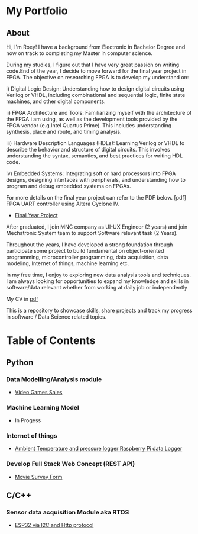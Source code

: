 # My Portfolio
## About
Hi, I'm Roey! I have a background from Electronic in Bachelor Degree and now on track to completing my Master in computer science. 

During my studies, I figure out that I have very great passion on writing code.End of the year, I decide to move forward for the final year project in FPGA. 
The objective on researching FPGA is to develop my understand on:

i) Digital Logic Design: Understanding how to design digital circuits using Verilog or VHDL, including combinational and sequential logic, finite state machines, and other digital components.

ii) FPGA Architecture and Tools: Familiarizing myself with the architecture of the FPGA i am using, as well as the development tools provided by the FPGA vendor (e.g.Intel Quartus Prime). This includes understanding synthesis, place and route, and timing analysis.

iii) Hardware Description Languages (HDLs): Learning Verilog or VHDL to describe the behavior and structure of digital circuits. This involves understanding the syntax, semantics, and best practices for writing HDL code.

iv) Embedded Systems: Integrating soft or hard processors into FPGA designs, designing interfaces with peripherals, and understanding how to program and debug embedded systems on FPGAs.

For more details on the final year project can refer to the PDF below.
[pdf] FPGA UART controller using Altera Cyclone IV.
- [Final Year Project](https://github.com/Roey0204/FPGA-Controller)

After graduated, I join MNC company as UI-UX Engineer (2 years) and join Mechatronic System team to support Software relevant task (2 Years).

Throughout the years, I have developed a strong foundation through participate some project to build fundamental on object-oriented programming, microcontroller programming, data acquisition, data modeling, Internet of things, machine learning etc.

In my free time, I enjoy to exploring new data analysis tools and techniques. I am always looking for opportunities to expand my knowledge and skills in software/data relevant whether from working at daily job or independently

My CV in [pdf](https://github.com/Roey0204/My-Portfolio/blob/main/RoeyCV.pdf)

This is a repository to showcase skills, share projects and track my progress in software / Data Science related topics.

# Table of Contents

## Python

### Data Modelling/Analysis module
- [Video Games Sales](https://github.com/Roey0204/VideoGames_Sales)

### Machine Learning Model
- In Progess

### Internet of things
- [Ambient Temperature and pressure logger Raspberry Pi data Logger](https://github.com/Roey0204/Internet-of-things)

### Develop Full Stack Web Concept (REST API)
- [Movie Survey Form](https://github.com/Roey0204/Movie-Survey-Form-App)

## C/C++

### Sensor data acquisition Module aka RTOS
- [ESP32 via I2C and Http protocol](https://github.com/Roey0204/RTOS-data-acquisition)

